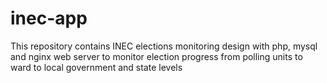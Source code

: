 # inec-app
This repository contains INEC elections monitoring design with php, mysql and nginx web server to monitor election progress from polling units to ward to local government and state levels
